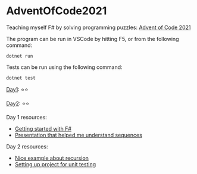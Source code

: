 # AdventOfCode2021
Teaching myself F# by solving programming puzzles: [Advent of Code 2021](https://adventofcode.com/2021)

The program can be run in VSCode by hitting F5, or from the following command: 

    dotnet run

Tests can be run using the following command:

    dotnet test

[Day1](./Src/day1/README.md): ⭐⭐

[Day2](./Src/day2/README.md): ⭐⭐

Day 1 resources: 
* [Getting started with F#](https://docs.microsoft.com/en-us/dotnet/fsharp/get-started/get-started-vscode)
* [Presentation that helped me understand sequences](http://www.idt.mdh.se/kurser/DVA229/slides/options.pdf)

Day 2 resources: 
* [Nice example about recursion](https://fsharpforfunandprofit.com/posts/match-expression/#matching-on-lists) 
* [Setting up project for unit testing](https://docs.microsoft.com/en-us/dotnet/core/testing/unit-testing-fsharp-with-mstest)